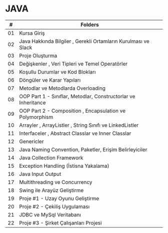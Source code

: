 # JAVA

| #  | Folders                                                         |
|----|-----------------------------------------------------------------|
| 01 | Kursa Giriş                                                     |
| 02 | Java Hakkında Bilgiler , Gerekli Ortamların Kurulması ve Slack  |
| 03 | Proje Oluşturma                                                 |
| 04 | Değişkenler , Veri Tipleri ve Temel Operatörler                 |
| 05 | Koşullu Durumlar ve Kod Blokları                                |
| 06 | Döngüler ve Karar Yapıları                                      |
| 07 | Metodlar ve Metodlarda Overloading                              |
| 08 | OOP Part 1 - Sınıflar, Metodlar, Constructorlar ve Inheritance  |
| 09 | OOP Part 2 - Composition , Encapsulation ve Polymorphism        |
| 10 | Arrayler , ArrayListler , String Sınıfı ve LinkedListler        |
| 11 | Interfaceler , Abstract Classlar ve Inner Classlar              |
| 12 | Genericler                                                      |
| 13 | Java Naming Convention, Paketler, Erişim Belirleyiciler         |
| 14 | Java Collection Framework                                       |
| 15 | Exception Handling (İstisna Yakalama)                           |
| 16 | Java Input Output                                               |
| 17 | Multithreading ve Concurrency                                   |
| 18 | Swing ile Arayüz Geliştirme                                     |
| 19 | Proje #1 - Uzay Oyunu Geliştirme                                |
| 20 | Proje #2 - Çekiliş Uygulaması                                   |
| 21 | JDBC ve MySql Veritabanı                                        |
| 22 | Proje #3 - Şirket Çalışanları Projesi                           |

